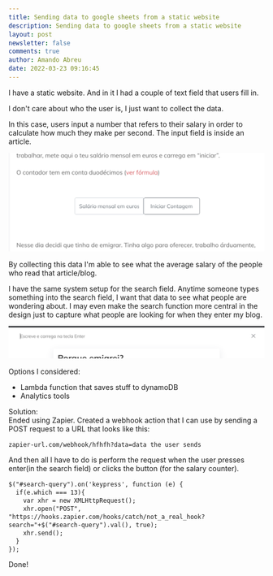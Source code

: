 ```yaml
---
title: Sending data to google sheets from a static website
description: Sending data to google sheets from a static website
layout: post
newsletter: false
comments: true
author: Amando Abreu
date: 2022-03-23 09:16:45
---
```

I have a static website. And in it I had a couple of text field that users fill in. 

I don't care about who the user is, I just want to collect the data.

In this case, users input a number that refers to their salary in order to calculate how much they make per second. The input field is inside an article. 

![](/assets/images/posts/screenshot-2022-03-23-at-11.50.40.png)

By collecting this data I'm able to see what the average salary of the people who read that article/blog.

I have the same system setup for the search field. Anytime someone types something into the search field, I want that data to see what people are wondering about. I may even make the search function more central in the design just to capture what people are looking for when they enter my blog.

![](/assets/images/posts/screenshot-2022-03-23-at-11.50.18.png)

Options I considered:

* Lambda function that saves stuff to dynamoDB
* Analytics tools

Solution:\
Ended using Zapier. Created a webhook action that I can use by sending a POST request to a URL that looks like this:

```
zapier-url.com/webhook/hfhfh?data=data the user sends
```

And then all I have to do is perform the request when the user presses enter(in the search field) or clicks the button (for the salary counter).

```
$("#search-query").on('keypress', function (e) {
  if(e.which === 13){
    var xhr = new XMLHttpRequest();
    xhr.open("POST", "https://hooks.zapier.com/hooks/catch/not_a_real_hook?search="+$("#search-query").val(), true);
    xhr.send();
  }
});
```

Done!